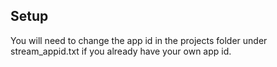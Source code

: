 ## Setup

You will need to change the app id in the projects folder under stream_appid.txt if you already have your own app id.
